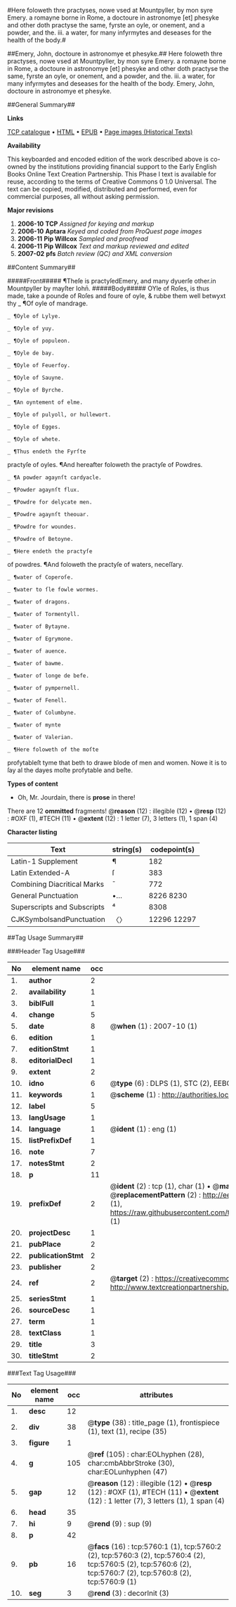 #Here foloweth thre practyses, nowe vsed at Mountpyller, by mon syre Emery. a romayne borne in Rome, a doctoure in astronomye [et] phesyke and other doth practyse the same, fyrste an oyle, or onement, and a powder, and the. iii. a water, for many infyrmytes and deseases for the health of the body.#

##Emery, John, doctoure in astronomye et phesyke.##
Here foloweth thre practyses, nowe vsed at Mountpyller, by mon syre Emery. a romayne borne in Rome, a doctoure in astronomye [et] phesyke and other doth practyse the same, fyrste an oyle, or onement, and a powder, and the. iii. a water, for many infyrmytes and deseases for the health of the body.
Emery, John, doctoure in astronomye et phesyke.

##General Summary##

**Links**

[TCP catalogue](http://www.ota.ox.ac.uk/tcp/)  • 
[HTML](http://tei.it.ox.ac.uk/tcp/Texts-HTML/free/A21/A21331.html)  • 
[EPUB](http://tei.it.ox.ac.uk/tcp/Texts-EPUB/free/A21/A21331.epub) • 
[Page images (Historical Texts)](https://data.historicaltexts.jisc.ac.uk/view?pubId=eebo-99841197e&pageId=eebo-99841197e-5760-1)

**Availability**

This keyboarded and encoded edition of the
	       work described above is co-owned by the institutions
	       providing financial support to the Early English Books
	       Online Text Creation Partnership. This Phase I text is
	       available for reuse, according to the terms of Creative
	       Commons 0 1.0 Universal. The text can be copied,
	       modified, distributed and performed, even for
	       commercial purposes, all without asking permission.

**Major revisions**

1. __2006-10__ __TCP__ *Assigned for keying and markup*
1. __2006-10__ __Aptara__ *Keyed and coded from ProQuest page images*
1. __2006-11__ __Pip Willcox__ *Sampled and proofread*
1. __2006-11__ __Pip Willcox__ *Text and markup reviewed and edited*
1. __2007-02__ __pfs__ *Batch review (QC) and XML conversion*

##Content Summary##

#####Front#####
¶Theſe is practyſedEmery, and many dyuerſe other.in Mountpyller by mayſter Iohn̄.
#####Body#####
OYle of Roſes,
is thus made, take
a pounde of Roſes
and foure of oyle,
& rubbe them well
betwyxt thy
    _ ¶Of oyle of mandrage.

    _ ¶Oyle of Lylye.

    _ ¶Oyle of yuy.

    _ ¶Oyle of populeon.

    _ ¶Oyle de bay.

    _ ¶Oyle of Feuerfoy.

    _ ¶Oyle of Sauyne.

    _ ¶Oyle of Byrche.

    _ ¶An oyntement of elme.

    _ ¶Oyle of pulyoll, or hullewort.

    _ ¶Oyle of Egges.

    _ ¶Oyle of whete.

    _ ¶Thus endeth the Fyrſte
practyſe of oyles.
¶And hereafter foloweth
the practyſe of Powdres.

    _ ¶A powder agaynſt cardyacle.

    _ ¶Powder agaynſt flux.

    _ ¶Powdre for delycate men.

    _ ¶Powdre agaynſt theouar.

    _ ¶Powdre for woundes.

    _ ¶Powdre of Betoyne.

    _ ¶Here endeth the practyſe
of powdres.
¶And foloweth the practyſe
of waters, neceſſary.

    _ ¶water of Coperoſe.

    _ ¶water to ſle fowle wormes.

    _ ¶water of dragons.

    _ ¶water of Tormentyll.

    _ ¶water of Bytayne.

    _ ¶water of Egrymone.

    _ ¶water of auence.

    _ ¶water of bawme.

    _ ¶water of longe de befe.

    _ ¶water of pympernell.

    _ ¶water of Fenell.

    _ ¶water of Columbyne.

    _ ¶water of mynte

    _ ¶water of Valerian.

    _ ¶Here foloweth of the moſte
profytableſt tyme that beth
to drawe blode of men
and women. Nowe it
is to ſay al the dayes
moſte profytable
and beſte.

**Types of content**

  * Oh, Mr. Jourdain, there is **prose** in there!

There are 12 **ommitted** fragments! 
 @__reason__ (12) : illegible (12)  •  @__resp__ (12) : #OXF (1), #TECH (11)  •  @__extent__ (12) : 1 letter (7), 3 letters (1), 1 span (4)

**Character listing**


|Text|string(s)|codepoint(s)|
|---|---|---|
|Latin-1 Supplement|¶|182|
|Latin Extended-A|ſ|383|
|Combining             Diacritical Marks|̄|772|
|General Punctuation|•…|8226 8230|
|Superscripts             and Subscripts|⁴|8308|
|CJKSymbolsandPunctuation|〈〉|12296 12297|

##Tag Usage Summary##

###Header Tag Usage###

|No|element name|occ|attributes|
|---|---|---|---|
|1.|__author__|2||
|2.|__availability__|1||
|3.|__biblFull__|1||
|4.|__change__|5||
|5.|__date__|8| @__when__ (1) : 2007-10 (1)|
|6.|__edition__|1||
|7.|__editionStmt__|1||
|8.|__editorialDecl__|1||
|9.|__extent__|2||
|10.|__idno__|6| @__type__ (6) : DLPS (1), STC (2), EEBO-CITATION (1), PROQUEST (1), VID (1)|
|11.|__keywords__|1| @__scheme__ (1) : http://authorities.loc.gov/ (1)|
|12.|__label__|5||
|13.|__langUsage__|1||
|14.|__language__|1| @__ident__ (1) : eng (1)|
|15.|__listPrefixDef__|1||
|16.|__note__|7||
|17.|__notesStmt__|2||
|18.|__p__|11||
|19.|__prefixDef__|2| @__ident__ (2) : tcp (1), char (1)  •  @__matchPattern__ (2) : ([0-9\-]+):([0-9IVX]+) (1), (.+) (1)  •  @__replacementPattern__ (2) : http://eebo.chadwyck.com/downloadtiff?vid=$1&page=$2 (1), https://raw.githubusercontent.com/textcreationpartnership/Texts/master/tcpchars.xml#$1 (1)|
|20.|__projectDesc__|1||
|21.|__pubPlace__|2||
|22.|__publicationStmt__|2||
|23.|__publisher__|2||
|24.|__ref__|2| @__target__ (2) : https://creativecommons.org/publicdomain/zero/1.0/ (1), http://www.textcreationpartnership.org/docs/. (1)|
|25.|__seriesStmt__|1||
|26.|__sourceDesc__|1||
|27.|__term__|1||
|28.|__textClass__|1||
|29.|__title__|3||
|30.|__titleStmt__|2||


###Text Tag Usage###

|No|element name|occ|attributes|
|---|---|---|---|
|1.|__desc__|12||
|2.|__div__|38| @__type__ (38) : title_page (1), frontispiece (1), text (1), recipe (35)|
|3.|__figure__|1||
|4.|__g__|105| @__ref__ (105) : char:EOLhyphen (28), char:cmbAbbrStroke (30), char:EOLunhyphen (47)|
|5.|__gap__|12| @__reason__ (12) : illegible (12)  •  @__resp__ (12) : #OXF (1), #TECH (11)  •  @__extent__ (12) : 1 letter (7), 3 letters (1), 1 span (4)|
|6.|__head__|35||
|7.|__hi__|9| @__rend__ (9) : sup (9)|
|8.|__p__|42||
|9.|__pb__|16| @__facs__ (16) : tcp:5760:1 (1), tcp:5760:2 (2), tcp:5760:3 (2), tcp:5760:4 (2), tcp:5760:5 (2), tcp:5760:6 (2), tcp:5760:7 (2), tcp:5760:8 (2), tcp:5760:9 (1)|
|10.|__seg__|3| @__rend__ (3) : decorInit (3)|
